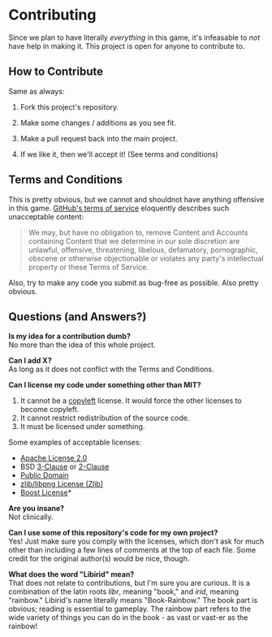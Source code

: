 Contributing
=======================
Since we plan to have literally *everything* in this game, it's infeasable to *not* have help in making it. This project is open for anyone to contribute to.

How to Contribute
-----------------------
Same as always:

1.  Fork this project's repository.

2.  Make some changes / additions as you see fit.

3.  Make a pull request back into the main project.

4.  If we like it, then we'll accept it! (See terms and conditions)

Terms and Conditions
-----------------------
This is pretty obvious, but we cannot and shouldnot have anything offensive in this game. [GitHub's terms of service](https://help.github.com/articles/github-terms-of-service) eloquently describes such unacceptable content:
>We may, but have no obligation to, remove Content and Accounts containing Content that we determine in our sole discretion are unlawful, offensive, threatening, libelous, defamatory, pornographic, obscene or otherwise objectionable or violates any party's intellectual property or these Terms of Service.

Also, try to make any code you submit as bug-free as possible. Also pretty obvious.

Questions (and Answers?)
-----------------------
**Is my idea for a contribution dumb?**  
No more than the idea of this whole project.

**Can I add X?**  
As long as it does not conflict with the Terms and Conditions.

**Can I license my code under something other than MIT?**  
1.  It cannot be a [copyleft](https://www.gnu.org/copyleft/index.html) license. It would force the other licenses to become copyleft.  
2.  It cannot restrict redistribution of the source code.  
3.  It must be licensed under something.

Some examples of acceptable licenses:
* [Apache License 2.0](http://opensource.org/licenses/Apache-2.0)
* BSD [3-Clause](http://opensource.org/licenses/BSD-3-Clause) or [2-Clause](http://opensource.org/licenses/BSD-2-Clause)
* [Public Domain](http://en.wikipedia.org/wiki/Public_domain)
* [zlib/libpng License (Zlib)](http://opensource.org/licenses/Zlib)
* [Boost License](http://opensource.org/licenses/BSL-1.0)*

**Are you insane?**  
Not clinically.

**Can I use some of this repository's code for my own project?**  
Yes! Just make sure you comply with the licenses, which don't ask for much other than including a few lines of comments at the top of each file. Some credit for the original author(s) would be nice, though.

**What does the word "Libirid" mean?**  
That does not relate to contributions, but I'm sure you are curious. It is a combination of the latin roots *libr*, meaning "book," and *irid*, meaning "rainbow." Libirid's name literally means "Book-Rainbow." The book part is obvious; reading is essential to gameplay. The rainbow part refers to the wide variety of things you can do in the book - as vast or vast-er as the rainbow! 
